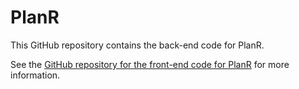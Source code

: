 # PlanR

This GitHub repository contains the back-end code for PlanR.

See the [GitHub repository for the front-end code for PlanR](https://github.com/rexcyrio/planr-front) for more information.

